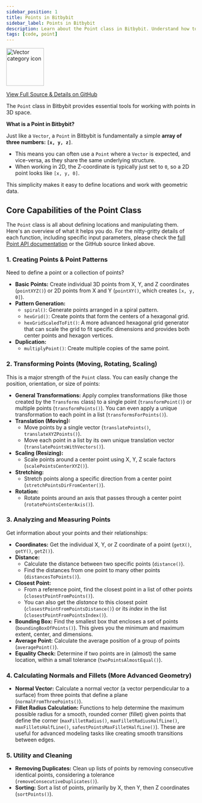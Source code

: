 ```yaml
---
sidebar_position: 1
title: Points in Bitbybit
sidebar_label: Points in Bitbybit
description: Learn about the Point class in Bitbybit. Understand how to create, transform, and analyze points in your 3D projects.
tags: [code, point]
---
```


<img 
  src="https://s.bitbybit.dev/assets/icons/white/point-icon.svg" 
  alt="Vector category icon" 
  title="Vector category icon"
  width="100" /> 

[View Full Source & Details on GitHub](https://github.com/bitbybit-dev/bitbybit/blob/master/packages/dev/base/lib/api/services/point.ts)

The `Point` class in Bitbybit provides essential tools for working with points in 3D space.

**What is a Point in Bitbybit?**

Just like a `Vector`, a `Point` in Bitbybit is fundamentally a simple **array of three numbers: `[x, y, z]`**.
*   This means you can often use a `Point` where a `Vector` is expected, and vice-versa, as they share the same underlying structure.
*   When working in 2D, the Z-coordinate is typically just set to `0`, so a 2D point looks like `[x, y, 0]`.

This simplicity makes it easy to define locations and work with geometric data.

## Core Capabilities of the Point Class

The `Point` class is all about defining locations and manipulating them. Here's an overview of what it helps you do. For the nitty-gritty details of each function, including specific input parameters, please check the [full Point API documentation](https://docs.bitbybit.dev/classes/Bit.Point.html) or the GitHub source linked above.

### 1. Creating Points & Point Patterns

Need to define a point or a collection of points?
*   **Basic Points:** Create individual 3D points from X, Y, and Z coordinates (`pointXYZ()`) or 2D points from X and Y (`pointXY()`, which creates `[x, y, 0]`).
*   **Pattern Generation:**
    *   `spiral()`: Generate points arranged in a spiral pattern.
    *   `hexGrid()`: Create points that form the centers of a hexagonal grid.
    *   `hexGridScaledToFit()`: A more advanced hexagonal grid generator that can scale the grid to fit specific dimensions and provides both center points and hexagon vertices.
*   **Duplication:**
    *   `multiplyPoint()`: Create multiple copies of the same point.

### 2. Transforming Points (Moving, Rotating, Scaling)

This is a major strength of the `Point` class. You can easily change the position, orientation, or size of points:
*   **General Transformations:** Apply complex transformations (like those created by the `Transforms` class) to a single point (`transformPoint()`) or multiple points (`transformPoints()`). You can even apply a unique transformation to each point in a list (`transformsForPoints()`).
*   **Translation (Moving):**
    *   Move points by a single vector (`translatePoints()`, `translateXYZPoints()`).
    *   Move each point in a list by its own unique translation vector (`translatePointsWithVectors()`).
*   **Scaling (Resizing):**
    *   Scale points around a center point using X, Y, Z scale factors (`scalePointsCenterXYZ()`).
*   **Stretching:**
    *   Stretch points along a specific direction from a center point (`stretchPointsDirFromCenter()`).
*   **Rotation:**
    *   Rotate points around an axis that passes through a center point (`rotatePointsCenterAxis()`).

### 3. Analyzing and Measuring Points

Get information about your points and their relationships:
*   **Coordinates:** Get the individual X, Y, or Z coordinate of a point (`getX()`, `getY()`, `getZ()`).
*   **Distance:**
    *   Calculate the distance between two specific points (`distance()`).
    *   Find the distances from one point to many other points (`distancesToPoints()`).
*   **Closest Point:**
    *   From a reference point, find the closest point in a list of other points (`closestPointFromPoints()`).
    *   You can also get the *distance* to this closest point (`closestPointFromPointsDistance()`) or its *index* in the list (`closestPointFromPointsIndex()`).
*   **Bounding Box:** Find the smallest box that encloses a set of points (`boundingBoxOfPoints()`). This gives you the minimum and maximum extent, center, and dimensions.
*   **Average Point:** Calculate the average position of a group of points (`averagePoint()`).
*   **Equality Check:** Determine if two points are in (almost) the same location, within a small tolerance (`twoPointsAlmostEqual()`).

### 4. Calculating Normals and Fillets (More Advanced Geometry)

*   **Normal Vector:** Calculate a normal vector (a vector perpendicular to a surface) from three points that define a plane (`normalFromThreePoints()`).
*   **Fillet Radius Calculation:** Functions to help determine the maximum possible radius for a smooth, rounded corner (fillet) given points that define the corner (`maxFilletRadius()`, `maxFilletRadiusHalfLine()`, `maxFilletsHalfLine()`, `safestPointsMaxFilletHalfLine()`). These are useful for advanced modeling tasks like creating smooth transitions between edges.

### 5. Utility and Cleaning

*   **Removing Duplicates:** Clean up lists of points by removing consecutive identical points, considering a tolerance (`removeConsecutiveDuplicates()`).
*   **Sorting:** Sort a list of points, primarily by X, then Y, then Z coordinates (`sortPoints()`).
